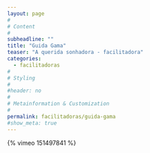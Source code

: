 ```yaml
---
layout: page
#
# Content
#
subheadline: ""
title: "Guida Gama"
teaser: "A querida sonhadora - facilitadora"
categories: 
  - facilitadoras
#
# Styling
#
#header: no
#
# Metainformation & Customization
#
permalink: facilitadoras/guida-gama
#show_meta: true
---
```


<div class="flex-video">
{% vimeo 151497841 %}
</div>
